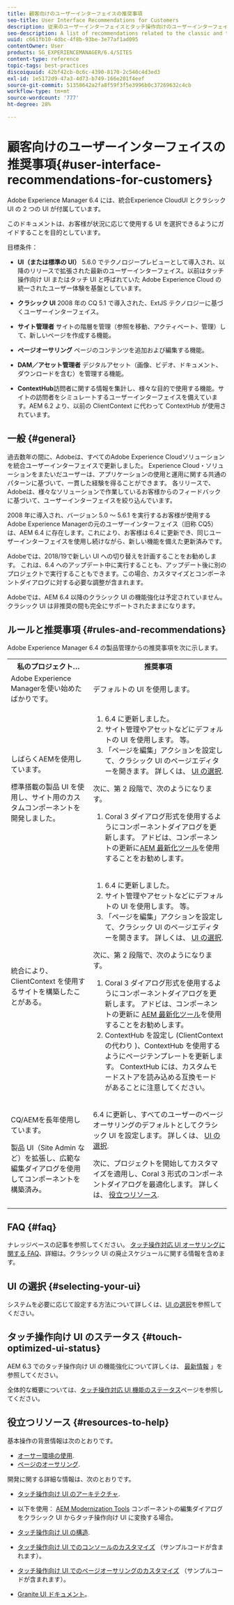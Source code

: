 ```yaml
---
title: 顧客向けのユーザーインターフェイスの推奨事項
seo-title: User Interface Recommendations for Customers
description: 従来のユーザーインターフェイスとタッチ操作向けのユーザーインターフェイスに関連する推奨事項のリストです。
seo-description: A list of recommendations related to the classic and touch-optimized user interfaces.
uuid: c661fb10-4dbc-4f8b-93be-3e77af1ad095
contentOwner: User
products: SG_EXPERIENCEMANAGER/6.4/SITES
content-type: reference
topic-tags: best-practices
discoiquuid: 42bf42cb-0c6c-4390-8170-2c540c4d3ed3
exl-id: 1e5172d9-47a3-4d73-b749-166e201f4eef
source-git-commit: 51358642a2fa8f59f3f5e3996b0c37269632c4cb
workflow-type: tm+mt
source-wordcount: '777'
ht-degree: 28%

---
```


# 顧客向けのユーザーインターフェイスの推奨事項{#user-interface-recommendations-for-customers}

Adobe Experience Manager 6.4 には、統合Experience CloudUI とクラシック UI の 2 つの UI が付属しています。

このドキュメントは、お客様が状況に応じて使用する UI を選択できるようにガイドすることを目的としています。

目標条件：

* **UI（または標準の UI）** 5.6.0 でテクノロジープレビューとして導入され、以降のリリースで拡張された最新のユーザーインターフェイス。以前はタッチ操作向け UI またはタッチ UI と呼ばれていた Adobe Experience Cloud の統一されたユーザー体験を基盤としています。

* **クラシック UI**
2008 年の CQ 5.1 で導入された、ExtJS テクノロジーに基づくユーザーインターフェイス。

* **サイト管理者**
サイトの階層を管理（参照を移動、アクティベート、管理）して、新しいページを作成する機能。

* **ページオーサリング**
ページのコンテンツを追加および編集する機能。

* **DAM／アセット管理者**
デジタルアセット（画像、ビデオ、ドキュメント、ダウンロードを含む）を管理する機能。

* **ContextHub**&#x200B;訪問者に関する情報を集計し、様々な目的で使用する機能。サイトの訪問者をシミュレートするユーザーインターフェイスを備えています。AEM 6.2 より、以前の ClientContext に代わって ContextHub が使用されています。

## 一般 {#general}

過去数年の間に、Adobeは、すべてのAdobe Experience Cloudソリューションを統合ユーザーインターフェイスで更新しました。 Experience Cloud・ソリューションをまたいだユーザーは、アプリケーションの使用と運用に関する共通のパターンに基づいて、一貫した経験を得ることができます。 各リリースで、Adobeは、様々なソリューションで作業しているお客様からのフィードバックに基づいて、ユーザーインターフェイスを絞り込んでいます。

2008 年に導入され、バージョン 5.0 ～ 5.6.1 を実行するお客様が使用するAdobe Experience Managerの元のユーザーインターフェイス（旧称 CQ5）は、AEM 6.4 に存在します。これにより、お客様は 6.4 に更新でき、同じユーザーインターフェイスを使用し続けながら、新しい機能を備えた更新済みです。

Adobeでは、2018/19で新しい UI への切り替えを計画することをお勧めします。 これは、6.4 へのアップデート中に実行することも、アップデート後に別のプロジェクトで実行することもできます。この場合、カスタマイズとコンポーネントダイアログに対する必要な調整が含まれます。

Adobeでは、AEM 6.4 以降のクラシック UI の機能強化は予定されていません。クラシック UI は非推奨の間も完全にサポートされたままになります。

## ルールと推奨事項 {#rules-and-recommendations}

Adobe Experience Manager 6.4 の製品管理からの推奨事項を次に示します。

<table> 
 <tbody> 
  <tr> 
   <th>私のプロジェクト…</th> 
   <th>推奨事項</th> 
  </tr> 
  <tr> 
   <td>Adobe Experience Managerを使い始めたばかりです。</td> 
   <td>デフォルトの UI を使用します。</td> 
  </tr> 
  <tr> 
   <td><p>しばらくAEMを使用しています。</p> <p>標準搭載の製品 UI を使用し、サイト用のカスタムコンポーネントを開発しました。<br /> </p> </td> 
   <td> 
    <ol> 
     <li>6.4 に更新しました。</li> 
     <li>サイト管理やアセットなどにデフォルトの UI を使用します。 等。<br /> </li> 
     <li>「ページを編集」アクションを設定して、クラシック UI のページエディターを開きます。 詳しくは、 <a href="#selecting-your-ui">UI の選択</a>.</li> 
    </ol> <p>次に、第 2 段階で、次のようになります。</p> 
    <ol> 
     <li>Coral 3 ダイアログ形式を使用するようにコンポーネントダイアログを更新します。 アドビは、コンポーネントの更新に<a href="/help/sites-developing/modernization-tools.md">AEM 最新化ツール</a>を使用することをお勧めします。</li> 
    </ol> </td> 
  </tr> 
  <tr> 
   <td>統合により、ClientContext を使用するサイトを構築したことがある。<br /> </td> 
   <td> 
    <ol> 
     <li>6.4 に更新しました。</li> 
     <li>サイト管理やアセットなどにデフォルトの UI を使用します。 等。</li> 
     <li>「ページを編集」アクションを設定して、クラシック UI のページエディターを開きます。 詳しくは、 <a href="#selecting-your-ui">UI の選択</a>.</li> 
    </ol> <p>次に、第 2 段階で、次のようになります。</p> 
    <ol> 
     <li>Coral 3 ダイアログ形式を使用するようにコンポーネントダイアログを更新します。 アドビは、コンポーネントの更新に <a href="/help/sites-developing/modernization-tools.md">AEM 最新化ツール</a>を使用することをお勧めします。</li> 
     <li>ContextHub を設定し (ClientContextの代わり )、ContextHub を使用するようにページテンプレートを更新します。 ContextHub には、カスタムモードストアを読み込める互換モードがあることに注意してください。</li> 
    </ol> </td> 
  </tr> 
  <tr> 
   <td><p>CQ/AEMを長年使用しています。</p> <p>製品 UI（Site Admin など）を拡張し、広範な編集ダイアログを使用してコンポーネントを構築済み。</p> </td> 
   <td><p>6.4 に更新し、すべてのユーザーのページオーサリングのデフォルトとしてクラシック UI を設定します。 詳しくは、 <a href="#selecting-your-ui">UI の選択</a>.</p> <p>次に、プロジェクトを開始してカスタマイズを適用し、Coral 3 形式のコンポーネントダイアログを最適化します。 詳しくは、 <a href="#resources-to-help">役立つリソース</a>.<br /> </p> </td> 
  </tr> 
 </tbody> 
</table>

## FAQ {#faq}

ナレッジベースの記事を参照してください。 [タッチ操作対応 UI オーサリングに関する FAQ](https://helpx.adobe.com/jp/experience-manager/kb/index/touchui_faq.html)、詳細は。クラシック UI の廃止スケジュールに関する情報を含めます。

## UI の選択 {#selecting-your-ui}

システムを必要に応じて設定する方法について詳しくは、[UI の選択](/help/sites-authoring/select-ui.md)を参照してください。

## タッチ操作向け UI のステータス {#touch-optimized-ui-status}

AEM 6.3 でのタッチ操作向け UI の機能強化について詳しくは、 [最新情報](/help/release-notes/release-notes.md#what-s-new) 」を参照してください。

全体的な概要については、[タッチ操作対応 UI 機能のステータス](/help/release-notes/touch-ui-features-status.md)ページを参照してください。

## 役立つリソース {#resources-to-help}

基本操作の背景情報は次のとおりです。

* [オーサー環境の使用](/help/sites-authoring/home.md).
* [ページのオーサリング](/help/sites-authoring/author-environment-tools.md).

開発に関する詳細な情報は、次のとおりです。

* [タッチ操作向け UI のアーキテクチャ](/help/sites-developing/touch-ui-concepts.md).
* 以下を使用： [AEM Modernization Tools](/help/sites-developing/modernization-tools.md) コンポーネントの編集ダイアログをクラシック UI からタッチ操作向け UI に変換する場合。

* [タッチ操作向け UI の構造](/help/sites-developing/touch-ui-structure.md).

* [タッチ操作向け UI でのコンソールのカスタマイズ](/help/sites-developing/customizing-consoles-touch.md) （サンプルコードが含まれます）。

* [タッチ操作向け UI でのページオーサリングのカスタマイズ](/help/sites-developing/customizing-page-authoring-touch.md) （サンプルコードが含まれます）。

* [Granite UI ドキュメント](https://helpx.adobe.com/experience-manager/6-4/sites/developing/using/reference-materials/granite-ui/api/index.html)。
